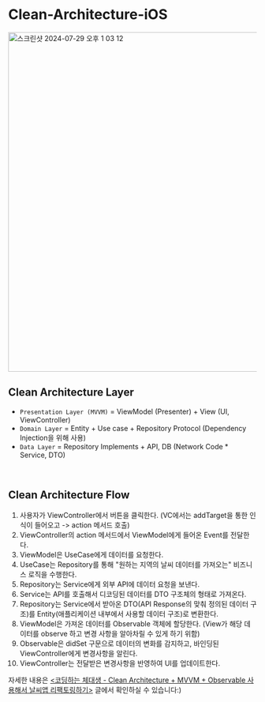# Clean-Architecture-iOS
<img width="688" alt="스크린샷 2024-07-29 오후 1 03 12" src="https://github.com/user-attachments/assets/2df50096-3d1c-447e-a557-c993594c884b">

## Clean Architecture Layer
- `Presentation Layer (MVVM)` = ViewModel (Presenter) + View (UI, ViewController)   
- `Domain Layer` = Entity + Use case + Repository Protocol (Dependency Injection을 위해 사용)   
- `Data Layer` = Repository Implements + API, DB (Network Code * Service, DTO)

<br>

## Clean Architecture Flow
1. 사용자가 ViewController에서 버튼을 클릭한다. (VC에서는 addTarget을 통한 인식이 들어오고 -> action 메서드 호출)
2. ViewController의 action 메서드에서 ViewModel에게 들어온 Event를 전달한다.
3. ViewModel은 UseCase에게 데이터를 요청한다.
4. UseCase는 Repository를 통해 "원하는 지역의 날씨 데이터를 가져오는" 비즈니스 로직을 수행한다.
5. Repository는 Service에게 외부 API에 데이터 요청을 보낸다.
6. Service는 API를 호출해서 디코딩된 데이터를 DTO 구조체의 형태로 가져온다.
7. Repository는 Service에서 받아온 DTO(API Response의 맞춰 정의된 데이터 구조)를 Entity(애플리케이션 내부에서 사용할 데이터 구조)로 변환한다.
8. ViewModel은 가져온 데이터를 Observable 객체에 할당한다. (View가 해당 데이터를 observe 하고 변경 사항을 알아차릴 수 있게 하기 위함)
9. Observable은 didSet 구문으로 데이터의 변화를 감지하고, 바인딩된 ViewController에게 변경사항을 알린다.
10. ViewController는 전달받은 변경사항을 반영하여 UI를 업데이트한다.

자세한 내용은 [<코딩하는 체대생 - Clean Architecture + MVVM + Observable 사용해서 날씨앱 리팩토링하기>](https://mini-min-dev.tistory.com/284) 글에서 확인하실 수 있습니다:)
